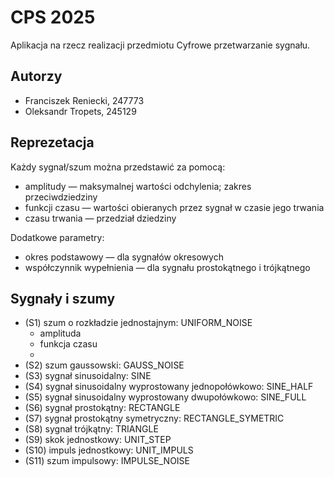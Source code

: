 # CPS 2025
Aplikacja na rzecz realizacji przedmiotu Cyfrowe przetwarzanie sygnału.

## Autorzy

- Franciszek Reniecki, 247773
- Oleksandr Tropets, 245129

## Reprezetacja
Każdy sygnał/szum można przedstawić za pomocą:
- amplitudy — maksymalnej wartości odchylenia; zakres przeciwdziedziny
- funkcji czasu — wartości obieranych przez sygnał w czasie jego trwania 
- czasu trwania — przedział dziedziny

Dodatkowe parametry:
- okres podstawowy — dla sygnałów okresowych
- współczynnik wypełnienia — dla sygnału prostokątnego i trójkątnego 

## Sygnały i szumy
- (S1) szum o rozkładzie jednostajnym: UNIFORM_NOISE
  - amplituda
  - funkcja czasu
  - 
- (S2) szum gaussowski: GAUSS_NOISE
- (S3) sygnał sinusoidalny: SINE
- (S4) sygnał sinusoidalny wyprostowany jednopołówkowo: SINE_HALF
- (S5) sygnał sinusoidalny wyprostowany dwupołówkowo: SINE_FULL
- (S6) sygnał prostokątny: RECTANGLE
- (S7) sygnał prostokątny symetryczny: RECTANGLE_SYMETRIC  
- (S8) sygnał trójkątny: TRIANGLE
- (S9) skok jednostkowy: UNIT_STEP
- (S10) impuls jednostkowy: UNIT_IMPULS
- (S11) szum impulsowy: IMPULSE_NOISE

